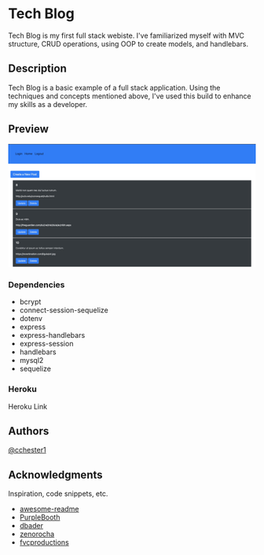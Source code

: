 # Tech Blog

Tech Blog is my first full stack webiste. I've familiarized myself with MVC structure, CRUD operations, using OOP to create models, and handlebars.

## Description

Tech Blog is a basic example of a full stack application. Using the techniques and concepts mentioned above, I've used this build to enhance my skills as a developer. 

## Preview

<a href="https://fantasy-team-builder.herokuapp.com/" rel="demo">![demo](images/snippet.jpg)</a><br>

### Dependencies

* bcrypt
* connect-session-sequelize
* dotenv
* express
* express-handlebars
* express-session
* handlebars
* mysql2
* sequelize

### Heroku 

Heroku Link 

## Authors

[@cchester1](https://github.com/cchester1)

## Acknowledgments

Inspiration, code snippets, etc.
* [awesome-readme](https://github.com/matiassingers/awesome-readme)
* [PurpleBooth](https://gist.github.com/PurpleBooth/109311bb0361f32d87a2)
* [dbader](https://github.com/dbader/readme-template)
* [zenorocha](https://gist.github.com/zenorocha/4526327)
* [fvcproductions](https://gist.github.com/fvcproductions/1bfc2d4aecb01a834b46)
